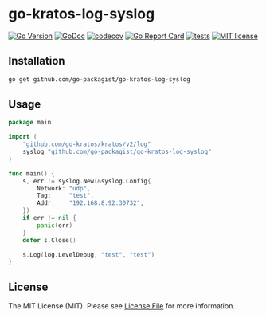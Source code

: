 # go-kratos-log-syslog

[![Go Version](https://badgen.net/github/release/go-packagist/go-kratos-log-syslog/stable)](https://github.com/go-packagist/go-kratos-log-syslog/releases)
[![GoDoc](https://pkg.go.dev/badge/github.com/go-packagist/go-kratos-log-syslog)](https://pkg.go.dev/github.com/go-packagist/go-kratos-log-syslog)
[![codecov](https://codecov.io/gh/go-packagist/go-kratos-log-syslog/branch/master/graph/badge.svg?token=5TWGQ9DIRU)](https://codecov.io/gh/go-packagist/go-kratos-log-syslog)
[![Go Report Card](https://goreportcard.com/badge/github.com/go-packagist/go-kratos-log-syslog)](https://goreportcard.com/report/github.com/go-packagist/go-kratos-log-syslog)
[![tests](https://github.com/go-packagist/go-kratos-log-syslog/actions/workflows/go.yml/badge.svg)](https://github.com/go-packagist/go-kratos-log-syslog/actions/workflows/go.yml)
[![MIT license](https://img.shields.io/badge/license-MIT-brightgreen.svg)](https://opensource.org/licenses/MIT)

## Installation

```bash
go get github.com/go-packagist/go-kratos-log-syslog
```

## Usage

```go
package main

import (
	"github.com/go-kratos/kratos/v2/log"
	syslog "github.com/go-packagist/go-kratos-log-syslog"
)

func main() {
	s, err := syslog.New(&syslog.Config{
		Network: "udp",
		Tag:     "test",
		Addr:    "192.168.8.92:30732",
	})
	if err != nil {
		panic(err)
	}
	defer s.Close()

	s.Log(log.LevelDebug, "test", "test")
}
```

## License

The MIT License (MIT). Please see [License File](LICENSE) for more information.
